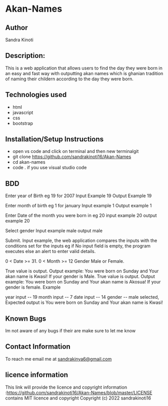 # Akan-Names
## Author
Sandra Kinoti
## Description:
This is a web application that allows users to find the day they were born in an easy and fast way with outputting akan names which is ghanian tradition of naming their childern according to the day they were born.
## Technologies used
* html
* javascript
* css
* bootstrap
## Installation/Setup Instructions
* open vs code and click on terminal and then new terminalgit 
* git clone https://github.com/sandrakinoti16/Akan-Names
* cd akan-names
* code . if you use visual studio code
## BDD
Enter year of Birth eg 19 for 2007 Input Example 19 Output Example 19

Enter month of birth eg 1 for january Input example 1 Output example 1

Enter Date of the month you were born in eg 20 input example 20 output example 20

Select gender Input example male output male

Submit. Input example, the web application compares the inputs with the conditions set for the inputs eg if No input field is empty, the program executes else an alert to enter valid details.

0 < Date >= 31.
0 < Month >= 12
Gender Male or Female.

True value is output. Output example: You were born on Sunday and Your akan name is Kwasi! If your gender is Male.
True value is output. Output example: You were born on Sunday and Your akan name is Akosua! If your gender is female.
Example

year input -- 19
month input -- 7
date input -- 14
gender -- male selected, Expected output is You were born on Sunday and Your akan name is Kwasi!
## Known Bugs
Im not aware of any bugs if their are make sure to let me know
## Contact Information
To reach me email me at sandrakinya6@gmail.com
## licence information
This link will provide the licence and copyright information :https://github.com/sandrakinoti16/Akan-Names/blob/master/LICENSE contains MIT licence and copyright Copyright (c) 2022 sandrakinoti16


